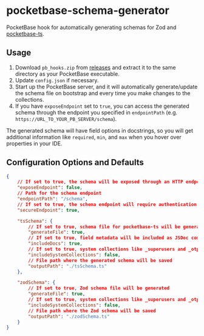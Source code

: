 # pocketbase-schema-generator

PocketBase hook for automatically generating schemas for Zod and [pocketbase-ts](https://github.com/satohshi/pocketbase-ts).

## Usage

1. Download `pb_hooks.zip` from [releases](https://github.com/satohshi/pocketbase-ts-schema-generator/releases) and extract it to the same directory as your PocketBase executable.
2. Update `config.json` if necessary.
3. Start up the PocketBase server, and it will automatically generate/update the schema file on bootstrap and every time you make changes to the collections.
4. If you have `exposeEndpoint` set to `true`, you can access the generated schema through the endpoint you specified in `endpointPath` (e.g. `https://URL_TO_YOUR_PB_SERVER/schema`).

The generated schema will have field options in docstrings, so you will get additional information like `required`, `min`, and `max` when you hover over properties in your IDE.

## Configuration Options and Defaults

```json
{
	// If set to true, the schema will be exposed through an HTTP endpoint
	"exposeEndpoint": false,
	// Path for the schema endpoint
	"endpointPath": "/schema",
	// If set to true, the schema endpoint will require authentication
	"secureEndpoint": true,

	"tsSchema": {
		// If set to true, schema file for pocketbase-ts will be generated
		"generateFile": true,
		// If set to true, field metadata will be included as JSDoc comments
		"includeDocs": true,
		// If set to true, system collections like _superusers and _otps in the schema will be included
		"includeSystemCollections": false,
		// File path where the generated schema will be saved
		"outputPath": "./tsSchema.ts"
	},

	"zodSchema": {
		// If set to true, Zod schema file will be generated
		"generateFile": true,
		// If set to true, system collections like _superusers and _otps in the schema will be included
		"includeSystemCollections": false,
		// File path where the Zod schema will be saved
		"outputPath": "./zodSchema.ts"
	}
}
```
